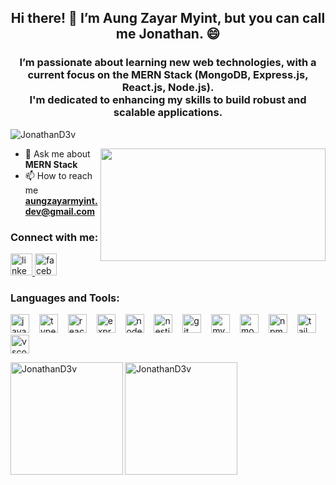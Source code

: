 <h2 align="center">Hi there! 👋 I’m Aung Zayar Myint, but you can call me Jonathan. 😄</h2>

<h3 align="center">I’m passionate about learning new web technologies, with a current focus on the MERN Stack (MongoDB, Express.js, React.js, Node.js). <br /> I'm dedicated to enhancing my skills to build robust and scalable applications.</h3>

<p align="left"> <img src="https://komarev.com/ghpvc/?username=SinuxDev&label=Profile%20views&color=0e75b6&style=flat" alt="JonathanD3v" /> </p>

<img align="right" width=360 height=180 width=auto src="https://media.giphy.com/media/Ws6T5PN7wHv3cY8xy8/giphy.gif?cid=790b7611jcpwd0ix2b3xgiijixclkmlq0aez99mi9p1yp4xb&ep=v1_gifs_search&rid=giphy.gif&ct=g" />

- 💬 Ask me about **MERN Stack**
- 📫 How to reach me **aungzayarmyint.dev@gmail.com**

<h3 align="left">Connect with me:</h3>
<div align="left">
  <a href="https://www.linkedin.com/in/aung-zayar-myint-757b32257/" target="_blank">
    <img src="https://img.shields.io/static/v1?message=LinkedIn&logo=linkedin&label=&color=0077B5&logoColor=white&labelColor=&style=for-the-badge" height="35" alt="linkedin logo"  />
  </a>
  <a href="https://www.facebook.com/aung.z.myint.5249349" target="_blank">
    <img src="https://img.shields.io/static/v1?message=Facebook&logo=facebook&label=&color=1877F2&logoColor=white&labelColor=&style=for-the-badge" height="35" alt="facebook logo"  />
  </a>
</div>

<h3 align="left">Languages and Tools:</h3>
<p align="left">
<div align="left">
  <img src="https://skillicons.dev/icons?i=js" height="30" alt="javascript logo"  />
  <img width="8" />
  <img src="https://skillicons.dev/icons?i=ts" height="30" alt="typescript logo"  />
  <img width="8" />
  <img src="https://skillicons.dev/icons?i=react" height="30" alt="react logo"  />
  <img width="8" />
  <img src="https://skillicons.dev/icons?i=express" height="30" alt="express logo"  />
  <img width="8" />
  <img src="https://skillicons.dev/icons?i=nodejs" height="30" alt="nodejs logo"  />
  <img width="8" />
  <img src="https://skillicons.dev/icons?i=nestjs" height="30" alt="nestjs logo"  />
  <img width="8" />
  <img src="https://skillicons.dev/icons?i=git" height="30" alt="git logo"  />
  <img width="8" />
  <img src="https://skillicons.dev/icons?i=mysql" height="30" alt="mysql logo"  />
  <img width="8" />
  <img src="https://skillicons.dev/icons?i=mongodb" height="30" alt="mongodb logo"  />
  <img width="8" />
  <img src="https://cdn.jsdelivr.net/gh/devicons/devicon/icons/npm/npm-original-wordmark.svg" height="30" alt="npm logo"  />
  <img width="8" />
  <img src="https://skillicons.dev/icons?i=tailwind" height="30" alt="tailwindcss logo"  />
  <img width="8" />
  <img src="https://skillicons.dev/icons?i=vscode" height="30" alt="vscode logo"  />
</div>
</p>

<div align="left">
<a href="https://github.com/JonathanD3v">
<img align="left" width="auto" height="180em" src="https://github-readme-stats.vercel.app/api/top-langs/?username=JonathanD3v&layout=compact&theme=gruvbox" alt=JonathanD3v />
<img align="center" height="180em" src="https://github-readme-streak-stats.herokuapp.com/?user=SinuxDev&theme=gruvbox" alt="JonathanD3v" />
</div>
